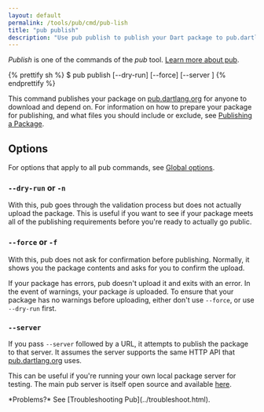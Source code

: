 ```yaml
---
layout: default
permalink: /tools/pub/cmd/pub-lish
title: "pub publish"
description: "Use pub publish to publish your Dart package to pub.dartlang.org."
---
```


_Publish_ is one of the commands of the _pub_ tool.
[Learn more about pub](/tools/pub/).

{% prettify sh %}
$ pub publish [--dry-run] [--force] [--server <url>]
{% endprettify %}

This command publishes your package on
[pub.dartlang.org](https://pub.dartlang.org) for anyone to download and depend
on. For information on how to prepare your package for publishing,
and what files you should include or exclude,
see [Publishing a Package](../publishing.html).

## Options

For options that apply to all pub commands, see
[Global options](/tools/pub/cmd/#global-options).

### `--dry-run` or `-n`

With this, pub goes through the validation process but does not actually upload
the package. This is useful if you want to see if your package meets all of the
publishing requirements before you're ready to actually go public.

### `--force` or `-f`

With this, pub does not ask for confirmation before publishing. Normally, it
shows you the package contents and asks for you to confirm the upload.

If your package has errors, pub doesn't upload it and exits with an error.
In the event of warnings, your package *is* uploaded.
To ensure that your package has no warnings before uploading,
either don't use `--force`, or use `--dry-run` first.

### `--server`

If you pass `--server` followed by a URL, it attempts to publish the
package to that server. It assumes the server supports the same HTTP API that
[pub.dartlang.org][pubsite] uses.

This can be useful if you're running your own local package server for testing.
The main pub server is itself open source and available [here][pub repo].

[pubsite]: https://pub.dartlang.org
[pub repo]: https://github.com/dart-lang/pub-dartlang

<aside class="alert alert-info" markdown="1">
*Problems?*
See [Troubleshooting Pub](../troubleshoot.html).
</aside>


